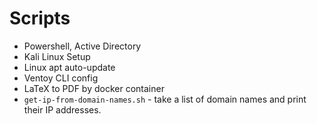 # Scripts

- Powershell, Active Directory
- Kali Linux Setup
- Linux apt auto-update
- Ventoy CLI config
- LaTeX to PDF by docker container
- `get-ip-from-domain-names.sh` - take a list of domain names and print their IP addresses.
